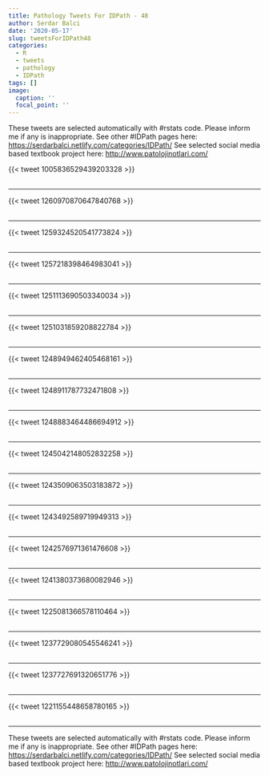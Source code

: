 ```yaml
---
title: Pathology Tweets For IDPath - 48
author: Serdar Balci
date: '2020-05-17'
slug: tweetsForIDPath48
categories:
  - R
  - tweets
  - pathology
  - IDPath
tags: []
image:
  caption: ''
  focal_point: ''
---
```



These tweets are selected automatically with #rstats code. Please inform me if any is inappropriate.
See other #IDPath pages here: https://serdarbalci.netlify.com/categories/IDPath/ 
See selected social media based textbook project here: http://www.patolojinotlari.com/

{{< tweet 1005836529439203328 >}}
<br>
<br>
<hr>
{{< tweet 1260970870647840768 >}}
<br>
<br>
<hr>
{{< tweet 1259324520541773824 >}}
<br>
<br>
<hr>
{{< tweet 1257218398464983041 >}}
<br>
<br>
<hr>
{{< tweet 1251113690503340034 >}}
<br>
<br>
<hr>
{{< tweet 1251031859208822784 >}}
<br>
<br>
<hr>
{{< tweet 1248949462405468161 >}}
<br>
<br>
<hr>
{{< tweet 1248911787732471808 >}}
<br>
<br>
<hr>
{{< tweet 1248883464486694912 >}}
<br>
<br>
<hr>
{{< tweet 1245042148052832258 >}}
<br>
<br>
<hr>
{{< tweet 1243509063503183872 >}}
<br>
<br>
<hr>
{{< tweet 1243492589719949313 >}}
<br>
<br>
<hr>
{{< tweet 1242576971361476608 >}}
<br>
<br>
<hr>
{{< tweet 1241380373680082946 >}}
<br>
<br>
<hr>
{{< tweet 1225081366578110464 >}}
<br>
<br>
<hr>
{{< tweet 1237729080545546241 >}}
<br>
<br>
<hr>
{{< tweet 1237727691320651776 >}}
<br>
<br>
<hr>
{{< tweet 1221155448658780165 >}}
<br>
<br>
<hr>


These tweets are selected automatically with #rstats code. Please inform me if any is inappropriate.
See other #IDPath pages here: https://serdarbalci.netlify.com/categories/IDPath/ 
See selected social media based textbook project here: http://www.patolojinotlari.com/

